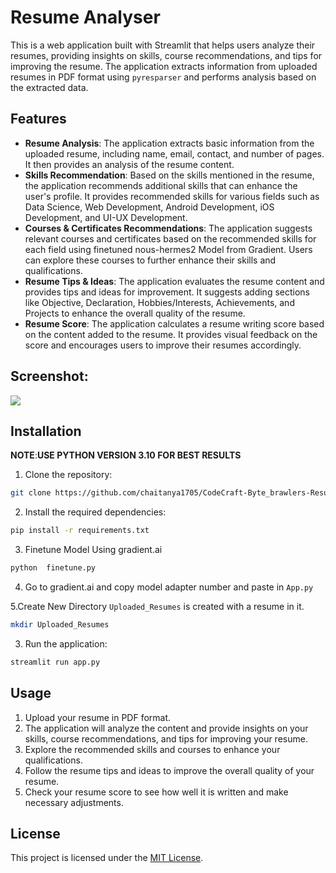 # Resume Analyser

This is a web application built with Streamlit that helps users analyze their resumes, providing insights on skills, course recommendations, and tips for improving the resume. The application extracts information from uploaded resumes in PDF format using `pyresparser` and performs analysis based on the extracted data.

## Features

- **Resume Analysis**: The application extracts basic information from the uploaded resume, including name, email, contact, and number of pages. It then provides an analysis of the resume content.
- **Skills Recommendation**: Based on the skills mentioned in the resume, the application recommends additional skills that can enhance the user's profile. It provides recommended skills for various fields such as Data Science, Web Development, Android Development, iOS Development, and UI-UX Development.
- **Courses & Certificates Recommendations**: The application suggests relevant courses and certificates based on the recommended skills for each field using finetuned nous-hermes2 Model from Gradient. Users can explore these courses to further enhance their skills and qualifications.
- **Resume Tips & Ideas**: The application evaluates the resume content and provides tips and ideas for improvement. It suggests adding sections like Objective, Declaration, Hobbies/Interests, Achievements, and Projects to enhance the overall quality of the resume.
- **Resume Score**: The application calculates a resume writing score based on the content added to the resume. It provides visual feedback on the score and encourages users to improve their resumes accordingly.

## Screenshot:
<img src="https://github.com/chaitanya1705/CodeCraft-Byte_brawlers-Resume_Analyser/blob/main/Resume-Analyzer%20(2).png">

## Installation

**NOTE**:**USE PYTHON VERSION 3.10 FOR BEST RESULTS**

1. Clone the repository:

```bash
git clone https://github.com/chaitanya1705/CodeCraft-Byte_brawlers-Resume_Analyser
```

2. Install the required dependencies:

```bash
pip install -r requirements.txt
```

3. Finetune Model Using gradient.ai 

```bash
python  finetune.py
```

4. Go to gradient.ai and copy model adapter number and paste in `App.py`


5.Create New Directory `Uploaded_Resumes` is created with a resume in it.

```bash
mkdir Uploaded_Resumes
```

3. Run the application:

```bash
streamlit run app.py
```

## Usage

1. Upload your resume in PDF format.
2. The application will analyze the content and provide insights on your skills, course recommendations, and tips for improving your resume.
3. Explore the recommended skills and courses to enhance your qualifications.
4. Follow the resume tips and ideas to improve the overall quality of your resume.
5. Check your resume score to see how well it is written and make necessary adjustments.



## License

This project is licensed under the [MIT License](LICENSE).
